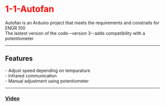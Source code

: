 <h1 style="color:rgb(255,0,0)"> 1-1-Autofan </h1>
<p> Autofan is an Arduino project that meets the requirements and constraits for ENGR 100 <br/> The lastest version of the code--version 3--adds compatibility with a potentiometer </p>
<hr/>
<h2> Features </h2>
<p> - Adjust speed depending on tempurature <br/> - Infrared communication <br/> - Manual adjustment using potentiometer </p>
<hr/>
<h3><a href="https://www.youtube.com/">Video</a></h3>
